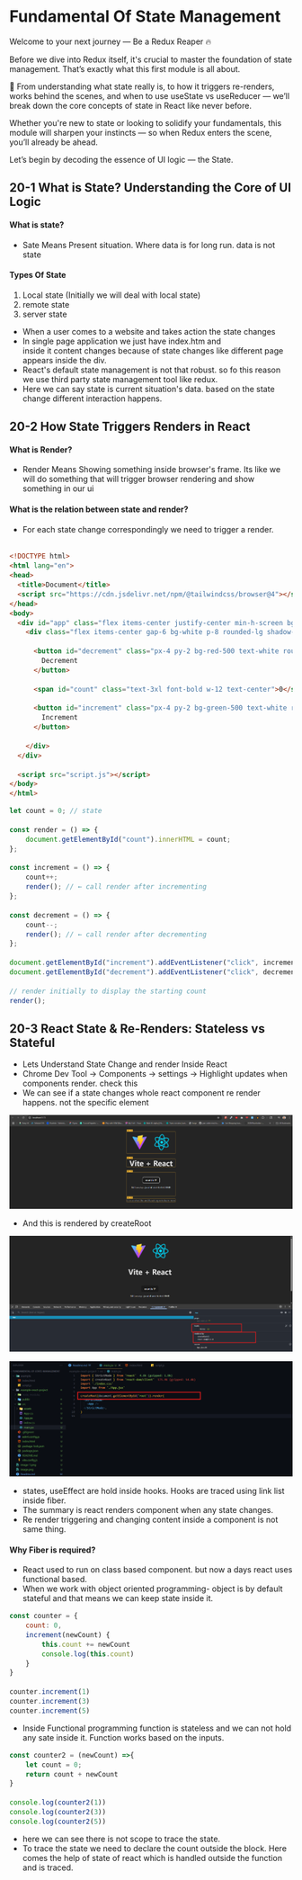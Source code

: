 # Fundamental Of State Management

Welcome to your next journey — Be a Redux Reaper 🔥


Before we dive into Redux itself, it's crucial to master the foundation of state management. That’s exactly what this first module is all about.



🧠 From understanding what state really is, to how it triggers re-renders, works behind the scenes, and when to use useState vs useReducer — we’ll break down the core concepts of state in React like never before.



Whether you're new to state or looking to solidify your fundamentals, this module will sharpen your instincts — so when Redux enters the scene, you’ll already be ahead.

Let’s begin by decoding the essence of UI logic — the State.

## 20-1 What is State? Understanding the Core of UI Logic

#### What is state?
- Sate Means Present situation. Where data is for long run. data is not state

#### Types Of State 
1. Local state (Initially we will deal with local state)
2. remote state 
3. server state 

- When a user comes to a website and takes action the state changes 
- In single page application we just have index.htm and <div id=""> </div> inside it content changes because of state changes like different page appears inside the div.
- React's default state management is not that robust. so fo this reason we use third party state management tool like redux. 
- Here we can say state is current situation's data. based on the state change different interaction happens. 

## 20-2 How State Triggers Renders in React

#### What is Render? 
- Render Means Showing something inside browser's frame. Its like we will do something that will trigger browser rendering and show something in our ui

#### What is the relation between state and render? 
- For each state change correspondingly we need to trigger a render. 

```html

<!DOCTYPE html>
<html lang="en">
<head>
  <title>Document</title>
  <script src="https://cdn.jsdelivr.net/npm/@tailwindcss/browser@4"></script>
</head>
<body>
  <div id="app" class="flex items-center justify-center min-h-screen bg-gray-100">
    <div class="flex items-center gap-6 bg-white p-8 rounded-lg shadow-lg">
      
      <button id="decrement" class="px-4 py-2 bg-red-500 text-white rounded hover:bg-red-600 transition">
        Decrement
      </button>

      <span id="count" class="text-3xl font-bold w-12 text-center">0</span>

      <button id="increment" class="px-4 py-2 bg-green-500 text-white rounded hover:bg-green-600 transition">
        Increment
      </button>

    </div>
  </div>

  <script src="script.js"></script>
</body>
</html>

```


```js
let count = 0; // state

const render = () => {
    document.getElementById("count").innerHTML = count;
};

const increment = () => {
    count++;
    render(); // ← call render after incrementing
};

const decrement = () => {
    count--;
    render(); // ← call render after decrementing
};

document.getElementById("increment").addEventListener("click", increment);
document.getElementById("decrement").addEventListener("click", decrement);

// render initially to display the starting count
render();


```


## 20-3 React State & Re-Renders: Stateless vs Stateful
- Lets Understand State Change and render Inside React
- Chrome Dev Tool -> Components -> settings -> Highlight updates when components render. check this 
- We can see if a state changes whole react component re render happens. not the specific element 

![alt text](image.png)

- And this is rendered by createRoot 

![alt text](image-1.png)

![alt text](image-2.png)

- states, useEffect are hold inside hooks. Hooks are traced using link list inside fiber. 
- The summary is react renders component when any state changes. 
- Re render triggering and changing content inside a component is not same thing.

#### Why Fiber is required? 
- React used to run on class based component. but now a days react uses functional based. 
- When we work with object oriented programming- object is by default stateful and that means we can keep state inside it. 

```js
const counter = {
    count: 0,
    increment(newCount) {
        this.count += newCount
        console.log(this.count)
    }
}

counter.increment(1)
counter.increment(3)
counter.increment(5)
```

- Inside Functional programming function is stateless and we can not hold any sate inside it. Function works based on the inputs. 

```js 
const counter2 = (newCount) =>{
    let count = 0;
    return count + newCount
}

console.log(counter2(1))
console.log(counter2(3))
console.log(counter2(5))
```

- here we can see there is not scope to trace the state.
- To trace the state we need to declare the count outside the block. Here comes the help of state of react which is handled outside the function and is traced. 
